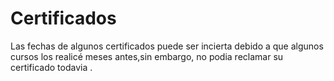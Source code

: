 # Certificados
Las fechas de algunos certificados puede ser incierta debido a que algunos cursos los realicé meses antes,sin embargo, no podia reclamar su certificado todavia .
